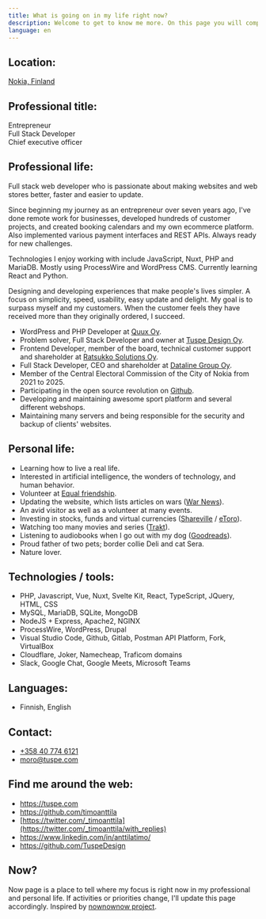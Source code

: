 ```yaml
---
title: What is going on in my life right now?
description: Welcome to get to know me more. On this page you will comprehensively find everything that is important to me at the moment in my professional and personal life.
language: en
---
```


## Location:

[Nokia, Finland](https://goo.gl/maps/k437LzVrvYzhUvXV9 "Google Maps")

## Professional title:

Entrepreneur  
Full Stack Developer  
Chief executive officer  

## Professional life:

Full stack web developer who is passionate about making websites and web stores better, faster and easier to update.

Since beginning my journey as an entrepreneur over seven years ago, I've done remote work for businesses, developed hundreds of customer projects, and created booking calendars and my own ecommerce platform. Also implemented various payment interfaces and REST APIs. Always ready for new challenges.

Technologies I enjoy working with include JavaScript, Nuxt, PHP and MariaDB. Mostly using ProcessWire and WordPress CMS. Currently learning React and Python.

Designing and developing experiences that make people's lives simpler. A focus on simplicity, speed, usability, easy update and delight. My goal is to surpass myself and my customers. When the customer feels they have received more than they originally ordered, I succeed.

- WordPress and PHP Developer at [Quux Oy](https://quux.fi/).
- Problem solver, Full Stack Developer and owner at [Tuspe Design Oy](https://tuspe.com/).
- Frontend Developer, member of the board, technical customer support and shareholder at [Ratsukko Solutions Oy](https://www.ratsukko.com/).
- Full Stack Developer, CEO and shareholder at [Dataline Group Oy](https://www.dataline.fi/).
- Member of the Central Electoral Commission of the City of Nokia from 2021 to 2025.
- Participating in the open source revolution on [Github](https://github.com/timoanttila?tab=repositories).
- Developing and maintaining awesome sport platform and several different webshops.
- Maintaining many servers and being responsible for the security and backup of clients' websites.

## Personal life:

- Learning how to live a real life.
- Interested in artificial intelligence, the wonders of technology, and human behavior.
- Volunteer at [Equal friendship](https://www.tukiliitto.fi/toiminta/yhdenvertainen-kaveritoiminta/).
- Updating the website, which lists articles on wars ([War News](https://warnews.info/)).
- An avid visitor as well as a volunteer at many events.
- Investing in stocks, funds and virtual currencies ([Shareville](https://shareville.fi/jasenet/timo-anttila/portfolios) / [eToro](https://www.etoro.com/people/timoanttila)).
- Watching too many movies and series ([Trakt](https://trakt.tv/users/timoanttila)).
- Listening to audiobooks when I go out with my dog ([Goodreads](https://www.goodreads.com/timoanttila)).
- Proud father of two pets; border collie Deli and cat Sera.
- Nature lover.

## Technologies / tools:

- PHP, Javascript, Vue, Nuxt, Svelte Kit, React, TypeScript, JQuery, HTML, CSS
- MySQL, MariaDB, SQLite, MongoDB
- NodeJS + Express, Apache2, NGINX
- ProcessWire, WordPress, Drupal
- Visual Studio Code, Github, Gitlab, Postman API Platform, Fork, VirtualBox
- Cloudflare, Joker, Namecheap, Traficom domains
- Slack, Google Chat, Google Meets, Microsoft Teams

## Languages:

- Finnish, English

## Contact:

- <a href="tel:+358407746121" rel="nofollow">+358 40 774 6121</a>
- <a href="mailto:moro@tuspe.com" rel="nofollow">moro@tuspe.com</a>

## Find me around the web:

- https://tuspe.com
- https://github.com/timoanttila
- [https://twitter.com/_timoanttila](https://twitter.com/_timoanttila/with_replies)
- https://www.linkedin.com/in/anttilatimo/
- https://github.com/TuspeDesign

## Now?

Now page is a place to tell where my focus is right now in my professional and personal life. If activities or priorities change, I'll update this page accordingly.
Inspired by [nownownow project](https://nownownow.com/).
